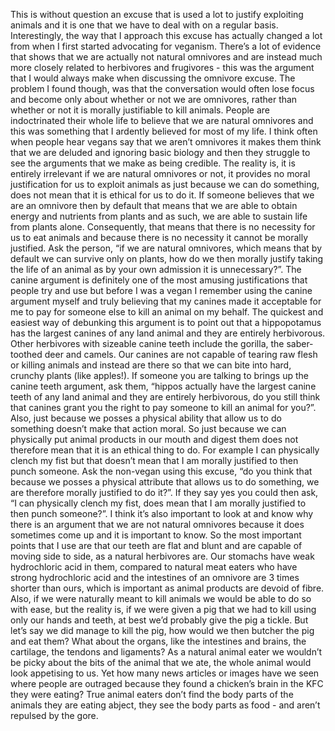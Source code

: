 This is without question an excuse that is used a lot to justify exploiting animals and it is one that we have to deal with on a regular basis. Interestingly, the way that I approach this excuse has actually changed a lot from when I first started advocating for veganism. There’s a lot of evidence that shows that we are actually not natural omnivores and are instead much more closely related to herbivores and frugivores - this was the argument that I would always make when discussing the omnivore excuse. The problem I found though, was that the conversation would often lose focus and become only about whether or not we are omnivores, rather than whether or not it is morally justifiable to kill animals. People are indoctrinated their whole life to believe that we are natural omnivores and this was something that I ardently believed for most of my life. I think often when people hear vegans say that we aren’t omnivores it makes them think that we are deluded and ignoring basic biology and then they struggle to see the arguments that we make as being credible. The reality is, it is entirely irrelevant if we are natural omnivores or not, it provides no moral justification for us to exploit animals as just because we can do something, does not mean that it is ethical for us to do it. If someone believes that we are an omnivore then by default that means that we are able to obtain energy and nutrients from plants and as such, we are able to sustain life from plants alone. Consequently, that means that there is no necessity for us to eat animals and because there is no necessity it cannot be morally justified. Ask the person, “if we are natural omnivores, which means that by default we can survive only on plants, how do we then morally justify taking the life of an animal as by your own admission it is unnecessary?”. The canine argument is definitely one of the most amusing justifications that people try and use but before I was a vegan I remember using the canine argument myself and truly believing that my canines made it acceptable for me to pay for someone else to kill an animal on my behalf. The quickest and easiest way of debunking this argument is to point out that a hippopotamus has the largest canines of any land animal and they are entirely herbivorous. Other herbivores with sizeable canine teeth include the gorilla, the saber- toothed deer and camels. Our canines are not capable of tearing raw flesh or killing animals and instead are there so that we can bite into hard, crunchy plants (like apples!). If someone you are talking to brings up the canine teeth argument, ask them, “hippos actually have the largest canine teeth of any land animal and they are entirely herbivorous, do you still think that canines grant you the right to pay someone to kill an animal for you?”. Also, just because we posses a physical ability that allow us to do something doesn’t make that action moral. So just because we can physically put animal products in our mouth and digest them does not therefore mean that it is an ethical thing to do. For example I can physically clench my fist but that doesn’t mean that I am morally justified to then punch someone. Ask the non-vegan using this excuse, “do you think that because we posses a physical attribute that allows us to do something, we are therefore morally justified to do it?”. If they say yes you could then ask, “I can physically clench my fist, does mean that I am morally justified to then punch someone?”. I think it’s also important to look at and know why there is an argument that we are not natural omnivores because it does sometimes come up and it is important to know. So the most important points that I use are that our teeth are flat and blunt and are capable of moving side to side, as a natural herbivores are. Our stomachs have weak hydrochloric acid in them, compared to natural meat eaters who have strong hydrochloric acid and the intestines of an omnivore are 3 times shorter than ours, which is important as animal products are devoid of fibre. Also, if we were naturally meant to kill animals we would be able to do so with ease, but the reality is, if we were given a pig that we had to kill using only our hands and teeth, at best we’d probably give the pig a tickle. But let’s say we did manage to kill the pig, how would we then butcher the pig and eat them? What about the organs, like the intestines and brains, the cartilage, the tendons and ligaments? As a natural animal eater we wouldn’t be picky about the bits of the animal that we ate, the whole animal would look appetising to us. Yet how many news articles or images have we seen where people are outraged because they found a chicken’s brain in the KFC they were eating? True animal eaters don’t find the body parts of the animals they are eating abject, they see the body parts as food - and aren’t repulsed by the gore.
